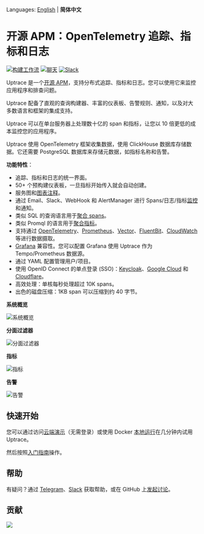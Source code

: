 Languages: [English](README.md) | **简体中文**

# 开源 APM：OpenTelemetry 追踪、指标和日志

[![构建工作流](https://github.com/uptrace/uptrace/actions/workflows/build-and-test.yml/badge.svg)](https://github.com/uptrace/uptrace/actions)
[![聊天](https://img.shields.io/badge/-telegram-red?color=white&logo=telegram&logoColor=black)](https://t.me/uptrace)
[![Slack](https://img.shields.io/badge/slack-uptrace.svg?logo=slack)](https://join.slack.com/t/uptracedev/shared_invite/zt-3e35d4b0m-zfAew95ymE5Fv31LwvyuoQ)

Uptrace 是一个[开源 APM](https://uptrace.dev/get/hosted/open-source-apm)，支持分布式追踪、指标和日志。您可以使用它来监控应用程序和排查问题。

Uptrace 配备了直观的查询构建器、丰富的仪表板、告警规则、通知，以及对大多数语言和框架的集成支持。

Uptrace 可以在单台服务器上处理数十亿的 span 和指标，让您以 10 倍更低的成本监控您的应用程序。

Uptrace 使用 OpenTelemetry 框架收集数据，使用 ClickHouse 数据库存储数据。它还需要 PostgreSQL 数据库来存储元数据，如指标名称和告警。

**功能特性**：

- 追踪、指标和日志的统一界面。
- 50+ 个预构建仪表板，一旦指标开始传入就会自动创建。
- 服务图和[图表注释](https://uptrace.dev/features/annotations)。
- 通过 Email、Slack、WebHook 和 AlertManager 进行 Spans/日志/指标[监控](https://uptrace.dev/features/alerting)和通知。
- 类似 SQL 的查询语言用于[聚合 spans](https://uptrace.dev/features/querying/spans)。
- 类似 Promql 的语言用于[聚合指标](https://uptrace.dev/features/querying/metrics)。
- 支持通过 [OpenTelemetry](https://uptrace.dev/ingest/opentelemetry)、[Prometheus](https://uptrace.dev/ingest/prometheus)、[Vector](https://uptrace.dev/ingest/vector)、[FluentBit](https://uptrace.dev/ingest/logs/fluentbit)、[CloudWatch](https://uptrace.dev/ingest/cloudwatch) 等进行数据摄取。
- [Grafana](https://uptrace.dev/features/grafana) 兼容性。您可以配置 Grafana 使用 Uptrace 作为 Tempo/Prometheus 数据源。
- 通过 YAML 配置管理用户/项目。
- 使用 OpenID Connect 的单点登录 (SSO)：[Keycloak](https://uptrace.dev/features/sso/keycloak)、[Google Cloud](https://uptrace.dev/features/sso/google) 和 [Cloudflare](https://uptrace.dev/features/sso/cloudflare)。
- 高效处理：单核每秒处理超过 10K spans。
- 出色的磁盘压缩：1KB span 可以压缩到约 40 字节。

**系统概览**

![系统概览](./example/docker/images/home.png)

**分面过滤器**

![分面过滤器](./example/docker/images/facets.png)

**指标**

![指标](./example/docker/images/metrics.png)

**告警**

![告警](./example/docker/images/alerts.png)

## 快速开始

您可以通过访问[云端演示](https://app.uptrace.dev/play)（无需登录）或使用 Docker [本地运行](https://github.com/uptrace/uptrace/tree/master/example/docker)在几分钟内试用 Uptrace。

然后按照[入门指南](https://uptrace.dev/get)操作。

## 帮助

有疑问？通过 [Telegram](https://t.me/uptrace)、[Slack](https://join.slack.com/t/uptracedev/shared_invite/zt-3e35d4b0m-zfAew95ymE5Fv31LwvyuoQ) 获取帮助，或在 GitHub 上[发起讨论](https://github.com/uptrace/uptrace/discussions)。

## 贡献

<a href="https://github.com/uptrace/uptrace/graphs/contributors">
  <img src="https://contributors-img.web.app/image?repo=uptrace/uptrace" />
</a>
